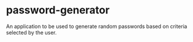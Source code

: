 # password-generator
An application to be used to generate random passwords based on criteria selected by the user.
